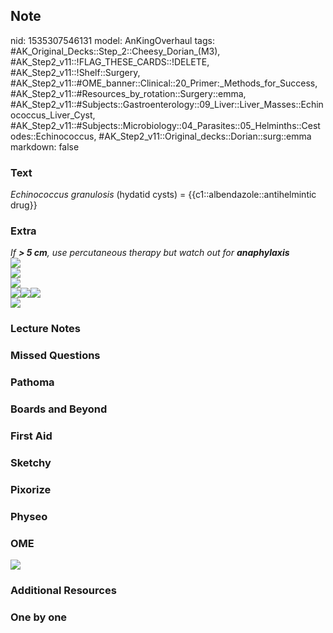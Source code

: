## Note
nid: 1535307546131
model: AnKingOverhaul
tags: #AK_Original_Decks::Step_2::Cheesy_Dorian_(M3), #AK_Step2_v11::!FLAG_THESE_CARDS::!DELETE, #AK_Step2_v11::!Shelf::Surgery, #AK_Step2_v11::#OME_banner::Clinical::20_Primer:_Methods_for_Success, #AK_Step2_v11::#Resources_by_rotation::Surgery::emma, #AK_Step2_v11::#Subjects::Gastroenterology::09_Liver::Liver_Masses::Echinococcus_Liver_Cyst, #AK_Step2_v11::#Subjects::Microbiology::04_Parasites::05_Helminths::Cestodes::Echinococcus, #AK_Step2_v11::Original_decks::Dorian::surg::emma
markdown: false

### Text
<i>Echinococcus granulosis</i> (hydatid cysts) =
{{c1::albendazole::antihelmintic drug}}

### Extra
<div>
  <i>If <b>> 5 cm</b>, use percutaneous therapy but watch out
  for <b>anaphylaxis</b></i>
</div>
<div><img src="ech.png"></div>
<div>
  <div>
    <i><img src="paste-54589034332283.jpg"></i>
  </div>
  <div>
    <div>
      <i><img src="paste-3520219620311041.jpg"></i>
    </div>
  </div>
</div><span style="font-weight: bold"><img src=
"paste-103212359090179_1480737843351.jpg"><img src=
"paste-101640401059843.jpg"><img src=
"paste-101769250078723.jpg"></span>
<div>
  <span style="font-weight: bold"><img src=
  "paste-2112900571332609.jpg"></span>
</div>

### Lecture Notes


### Missed Questions


### Pathoma


### Boards and Beyond


### First Aid


### Sketchy


### Pixorize


### Physeo


### OME
<div class="ome-widget">
  <a href="https://onlinemeded.org/spa/surgery?ref=anki"><img src=
  "_OME_AnkiFlashcards_Topic_1.png"></a>
</div>

### Additional Resources


### One by one

